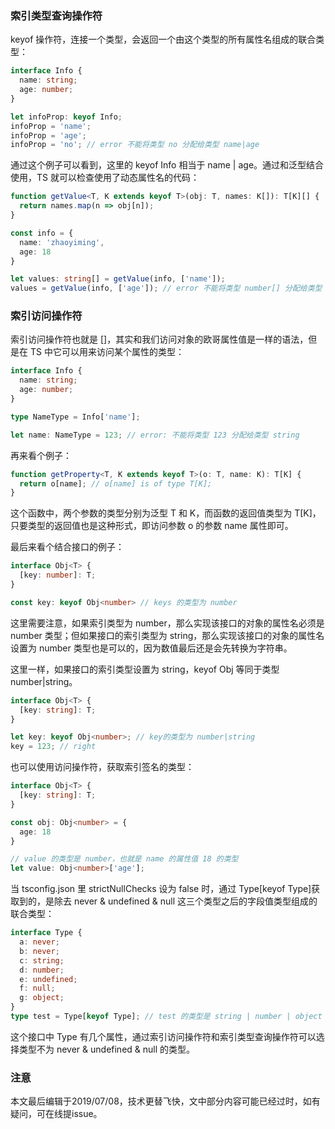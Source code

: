 ### 索引类型查询操作符

keyof 操作符，连接一个类型，会返回一个由这个类型的所有属性名组成的联合类型：

``` typescript
interface Info {
  name: string;
  age: number;
}

let infoProp: keyof Info;
infoProp = 'name';
infoProp = 'age';
infoProp = 'no'; // error 不能将类型 no 分配给类型 name|age
```

通过这个例子可以看到，这里的 keyof Info 相当于 name | age。通过和泛型结合使用，TS 就可以检查使用了动态属性名的代码：

``` typescript
function getValue<T, K extends keyof T>(obj: T, names: K[]): T[K][] {
  return names.map(n => obj[n]);
}

const info = {
  name: 'zhaoyiming',
  age: 18
}

let values: string[] = getValue(info, ['name']);
values = getValue(info, ['age']); // error 不能将类型 number[] 分配给类型 string[]
```

### 索引访问操作符

索引访问操作符也就是 []，其实和我们访问对象的欧哥属性值是一样的语法，但是在 TS 中它可以用来访问某个属性的类型：

``` typescript
interface Info {
  name: string;
  age: number;
}

type NameType = Info['name'];

let name: NameType = 123; // error: 不能将类型 123 分配给类型 string
```

再来看个例子：

``` typescript
function getProperty<T, K extends keyof T>(o: T, name: K): T[K] {
  return o[name]; // o[name] is of type T[K];
}
```

这个函数中，两个参数的类型分别为泛型 T 和 K，而函数的返回值类型为 T[K]，只要类型的返回值也是这种形式，即访问参数 o 的参数 name 属性即可。

最后来看个结合接口的例子：

``` typescript
interface Obj<T> {
  [key: number]: T;
}

const key: keyof Obj<number> // keys 的类型为 number
```
这里需要注意，如果索引类型为 number，那么实现该接口的对象的属性名必须是 number 类型；但如果接口的索引类型为 string，那么实现该接口的对象的属性名设置为 number 类型也是可以的，因为数值最后还是会先转换为字符串。

这里一样，如果接口的索引类型设置为 string，keyof Obj<number> 等同于类型 number|string。

``` typescript
interface Obj<T> {
  [key: string]: T;
}

let key: keyof Obj<number>; // key的类型为 number|string
key = 123; // right
```

也可以使用访问操作符，获取索引签名的类型：

``` typescript
interface Obj<T> {
  [key: string]: T;
}

const obj: Obj<number> = {
  age: 18
}

// value 的类型是 number，也就是 name 的属性值 18 的类型
let value: Obj<number>['age'];
```

当 tsconfig.json 里 strictNullChecks 设为 false 时，通过 Type[keyof Type]获取到的，是除去 never & undefined & null 这三个类型之后的字段值类型组成的联合类型：

``` typescript
interface Type {
  a: never;
  b: never;
  c: string;
  d: number;
  e: undefined;
  f: null;
  g: object;
}
type test = Type[keyof Type]; // test 的类型是 string | number | object
```

这个接口中 Type 有几个属性，通过索引访问操作符和索引类型查询操作符可以选择类型不为 never & undefined & null 的类型。

### 注意

本文最后编辑于2019/07/08，技术更替飞快，文中部分内容可能已经过时，如有疑问，可在线提issue。